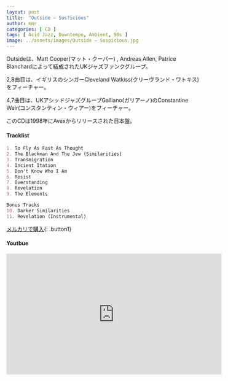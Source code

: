 ```yaml
---
layout: post
title:  "Outside – Sus?icious"
author: mmr
categories: [ CD ]
tags: [ Acid Jazz, Downtempo, Ambient, 90s ]
image: ../assets/images/Outside – Suspicious.jpg
---
```


Outsideは、Matt Cooper(マット・クーパー) , Andreas Allen, Patrice Blanchardによって結成されたUKジャズファンクグループ。

2,8曲目は、イギリスのシンガーCleveland Watkiss(クリーヴランド・ワトキス)をフィーチャー。

4,7曲目は、UKアシッドジャズグループGalliano(ガリアーノ)のConstantine Weir(コンスタンティン・ウィアー)をフィーチャー。

このCDは1998年にAvexからリリースされた日本盤。

#### Tracklist
```md
1. To Fly As Fast As Thought
2. The Blackman And The Jew (Similarities)
3. Transmigration
4. Incient Itation
5. Don't Know Who I Am
6. Resist
7. Overstanding
8. Revelation
9. The Elements

Bonus Tracks
10. Darker Similarities
11. Revelation (Instrumental)
```

[メルカリで購入](https://jp.mercari.com/item/m95343943947?afid=6142608987){: .button1}

#### Youtbue
<iframe width="560" height="315" src="https://www.youtube.com/embed/8CEG3D4-MAk?si=2SwPga66hDBt2BVP" title="YouTube video player" frameborder="0" allow="accelerometer; autoplay; clipboard-write; encrypted-media; gyroscope; picture-in-picture; web-share" referrerpolicy="strict-origin-when-cross-origin" allowfullscreen></iframe>